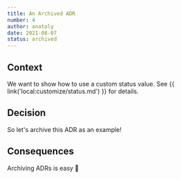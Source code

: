 ```yaml
---
title: An Archived ADR
number: 4
author: anatoly
date: 2021-08-07
status: archived
---
```


## Context

We want to show how to use a custom status value. See {{ link('local:customize/status.md') }} for details. 

## Decision

So let's archive this ADR as an example!

## Consequences

Archiving ADRs is easy 🙂
